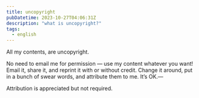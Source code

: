 ```yaml
---
title: uncopyright
pubDatetime: 2023-10-27T04:06:31Z
description: "what is uncopyright?"
tags:
  - english
---
```


All my contents, are uncopyright.

No need to email me for permission — use my content whatever you want! Email it, share it, and reprint it with or without credit. Change it around, put in a bunch of swear words, and attribute them to me. It’s OK.—

Attribution is appreciated but not required.
